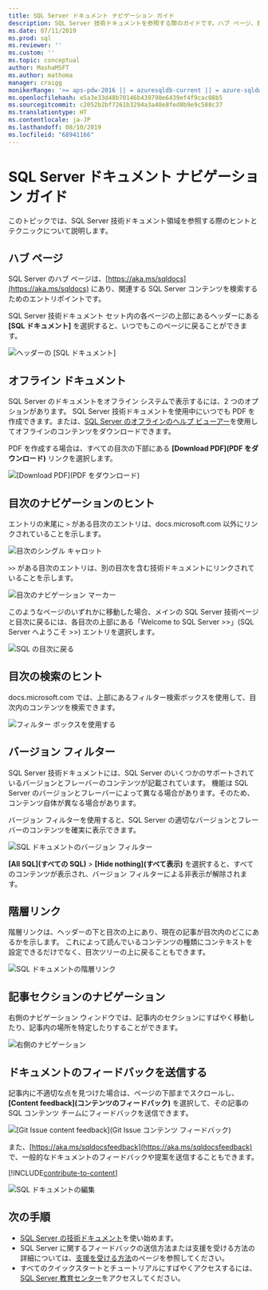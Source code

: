 ```yaml
---
title: SQL Server ドキュメント ナビゲーション ガイド
description: SQL Server 技術ドキュメントを参照する際のガイドです。ハブ ページ、目次、ヘッダー、階層リンクの使用方法、バージョン フィルターの使用方法などについて説明します。
ms.date: 07/11/2019
ms.prod: sql
ms.reviewer: ''
ms.custom: ''
ms.topic: conceptual
author: MashaMSFT
ms.author: mathoma
manager: craigg
monikerRange: '>= aps-pdw-2016 || = azuresqldb-current || = azure-sqldw-latest || >= sql-server-2016 || >= sql-server-linux-2017 || = sqlallproducts-allversions'
ms.openlocfilehash: e5a3e33d48b70146b439790e6439ef4f9cac08b5
ms.sourcegitcommit: c2052b2bf7261b3294a3a40e8fed8b9e9c588c37
ms.translationtype: HT
ms.contentlocale: ja-JP
ms.lasthandoff: 08/10/2019
ms.locfileid: "68941166"
---
```

# <a name="sql-server-docs-navigation-guide"></a>SQL Server ドキュメント ナビゲーション ガイド 

このトピックでは、SQL Server 技術ドキュメント領域を参照する際のヒントとテクニックについて説明します。  

## <a name="hub-page"></a>ハブ ページ

SQL Server のハブ ページは、[https://aka.ms/sqldocs](https://aka.ms/sqldocs) にあり、関連する SQL Server コンテンツを検索するためのエントリポイントです。

SQL Server 技術ドキュメント セット内の各ページの上部にあるヘッダーにある **[SQL ドキュメント]** を選択すると、いつでもこのページに戻ることができます。 

![ヘッダーの [SQL ドキュメント]](media/sql-server-docs-navigation-guide/sql-docs-in-header.png)

## <a name="offline-documentation"></a>オフライン ドキュメント

SQL Server のドキュメントをオフライン システムで表示するには、2 つのオプションがあります。 SQL Server 技術ドキュメントを使用中にいつでも PDF を作成できます。または、[SQL Server のオフラインのヘルプ ビューアー](sql-server-help-installation.md)を使用してオフラインのコンテンツをダウンロードできます。 

PDF を作成する場合は、すべての目次の下部にある **[Download PDF]\(PDF をダウンロード\)** リンクを選択します。


![[Download PDF]\(PDF をダウンロード\)](media/sql-server-docs-navigation-guide/download-pdf.png)

## <a name="toc-navigation-hints"></a>目次のナビゲーションのヒント

エントリの末尾に `>` がある目次のエントリは、docs.microsoft.com 以外にリンクされていることを示します。 

![目次のシングル キャロット](media/sql-server-docs-navigation-guide/single-carrots-in-sql-docs-toc.png)


`>>` がある目次のエントリは、別の目次を含む技術ドキュメントにリンクされていることを示します。 

![目次のナビゲーション マーカー](media/sql-server-docs-navigation-guide/double-carrots-in-sql-docs-toc.png)

このようなページのいずれかに移動した場合、メインの SQL Server 技術ページと目次に戻るには、各目次の上部にある「Welcome to SQL Server >>」(SQL Server へようこそ >>) エントリを選択します。 

![SQL の目次に戻る](media/sql-server-docs-navigation-guide/navigate-back-to-sql-toc.png)

## <a name="toc-search-tip"></a>目次の検索のヒント
docs.microsoft.com では、上部にあるフィルター検索ボックスを使用して、目次内のコンテンツを検索できます。 

![フィルター ボックスを使用する](media/sql-server-docs-navigation-guide/sql-docs-toc-filter.gif)

## <a name="version-filter"></a>バージョン フィルター
SQL Server 技術ドキュメントには、SQL Server のいくつかのサポートされているバージョンとフレーバーのコンテンツが記載されています。 機能は SQL Server のバージョンとフレーバーによって異なる場合があります。そのため、コンテンツ自体が異なる場合があります。 

バージョン フィルターを使用すると、SQL Server の適切なバージョンとフレーバーのコンテンツを確実に表示できます。 

![SQL ドキュメントのバージョン フィルター](media/sql-server-docs-navigation-guide/sql-docs-version-filter.gif)

**[All SQL]\(すべての SQL\)**  >  **[Hide nothing]\(すべて表示\)** を選択すると、すべてのコンテンツが表示され、バージョン フィルターによる非表示が解除されます。 

## <a name="breadcrumbs"></a>階層リンク

階層リンクは、ヘッダーの下と目次の上にあり、現在の記事が目次内のどこにあるかを示します。  これによって読んでいるコンテンツの種類にコンテキストを設定できるだけでなく、目次ツリーの上に戻ることもできます。

![SQL ドキュメントの階層リンク](media/sql-server-docs-navigation-guide/sql-docs-bread-crumbs.gif)


## <a name="article-section-navigation"></a>記事セクションのナビゲーション

右側のナビゲーション ウィンドウでは、記事内のセクションにすばやく移動したり、記事内の場所を特定したりすることができます。  

![右側のナビゲーション](media/sql-server-docs-navigation-guide/sql-docs-right-hand-navigation.gif)


## <a name="submit-docs-feedback"></a>ドキュメントのフィードバックを送信する

記事内に不適切な点を見つけた場合は、ページの下部までスクロールし、 **[Content feedback]\(コンテンツのフィードバック\)** を選択して、その記事の SQL コンテンツ チームにフィードバックを送信できます。

![[Git Issue content feedback]\(Git Issue コンテンツ フィードバック\)](media/sql-server-get-help/git-issues.png)

また、[https://aka.ms/sqldocsfeedback](https://aka.ms/sqldocsfeedback) で、一般的なドキュメントのフィードバックや提案を送信することもできます。 

[!INCLUDE[contribute-to-content](../includes/paragraph-content/contribute-to-content.md)]

![SQL ドキュメントの編集](media/sql-server-docs-navigation-guide/edit-sql-docs.gif)

## <a name="next-steps"></a>次の手順

- [SQL Server の技術ドキュメント](sql-server-technical-documentation.md)を使い始めます。 
- SQL Server に関するフィードバックの送信方法または支援を受ける方法の詳細については、[支援を受ける方法](sql-server-get-help.md)のページを参照してください。 
- すべてのクイックスタートとチュートリアルにすばやくアクセスするには、[SQL Server 教育センター](../lp/sql-server/sql-education-center.md)をアクセスしてください。
